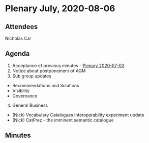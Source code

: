# Plenary July, 2020-08-06

## Attendees
Nicholas Car  



## Agenda

1.  Acceptance of previous minutes - [Plenary 2020-07-02](https://github.com/AGLDWG/meeting-minutes/blob/master/plenary-2020-07-02.md)
2.  Notice about postponement of AGM  
3.	Sub group updates  
  - Recommendations and Solutions  
  - Visibility  
  - Governance  
4.	General Business  
  - (Nick) Vocabulary Catalogues interoperability experiment update
  - (Nick) CatPrez - the imminent semantic catalogue


## Minutes


   
